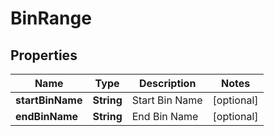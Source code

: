 
# BinRange

## Properties
Name | Type | Description | Notes
------------ | ------------- | ------------- | -------------
**startBinName** | **String** | Start Bin Name |  [optional]
**endBinName** | **String** | End Bin Name |  [optional]



